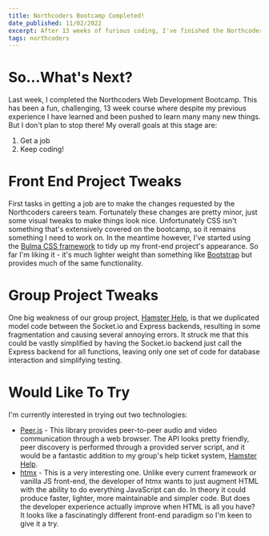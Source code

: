```yaml
---
title: Northcoders Bootcamp Completed!
date_published: 11/02/2022
excerpt: After 13 weeks of furious coding, I've finished the Northcoders Web Development Bootcamp. So what's next?
tags: northcoders
---
```


# So...What's Next?

Last week, I completed the Northcoders Web Development Bootcamp. This has been a fun, challenging, 13 week course where despite my previous experience I have learned and been pushed to learn many many new things. But I don't plan to stop there! My overall goals at this stage are:

1. Get a job
2. Keep coding!

# Front End Project Tweaks

First tasks in getting a job are to make the changes requested by the Northcoders careers team. Fortunately these changes are pretty minor, just some visual tweaks to make things look nice. Unfortunately CSS isn't something that's extensively covered on the bootcamp, so it remains something I need to work on. In the meantime however, I've started using the [Bulma CSS framework](https://bulma.io/) to tidy up my front-end project's appearance. So far I'm liking it - it's much lighter weight than something like [Bootstrap](https://getbootstrap.com/) but provides much of the same functionality.

# Group Project Tweaks

One big weakness of our group project, [Hamster Help](https://hamster-help-fe.herokuapp.com), is that we duplicated model code between the Socket.io and Express backends, resulting in some fragmentation and causing several annoying errors. It struck me that this could be vastly simplified by having the Socket.io backend just call the Express backend for all functions, leaving only one set of code for database interaction and simplifying testing.

# Would Like To Try

I'm currently interested in trying out two technologies:

- [Peer.js](https://peerjs.com/) - This library provides peer-to-peer audio and video communication through a web browser. The API looks pretty friendly, peer discovery is performed through a provided server script, and it would be a fantastic addition to my group's help ticket system, [Hamster Help](https://hamster-help-fe.herokuapp.com).
- [htmx](https://htmx.org/) - This is a very interesting one. Unlike every current framework or vanilla JS front-end, the developer of htmx wants to just augment HTML with the ability to do everything JavaScript can do. In theory it could produce faster, lighter, more maintainable and simpler code. But does the developer experience actually improve when HTML is all you have? It looks like a fascinatingly different front-end paradigm so I'm keen to give it a try.
